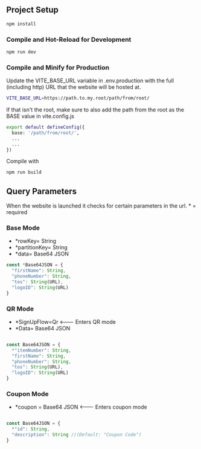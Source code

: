 ## Project Setup

```sh
npm install
```

### Compile and Hot-Reload for Development

```sh
npm run dev
```

### Compile and Minify for Production

Update the VITE_BASE_URL variable in .env.production with the full (including http) URL that the website will be hosted at. 

```sh
VITE_BASE_URL=https://path.to.my.root/path/from/root/
```

If that isn't the root, make sure to also add the path from the root as the BASE value in vite.config.js

```sh
export default defineConfig({
  base: '/path/from/root/',
  ...
  ...
})
```
Compile with
```sh
npm run build
```

## Query Parameters

When the website is launched it checks for certain parameters in the url.
\* = required

### Base Mode

* \*rowKey= String
* \*partitionKey= String
* \*data= Base64 JSON

```javascript
const *Base64JSON = {
  "firstName": String,
  "phoneNumber": String,
  "tos": String(URL),
  "logoID": String(URL)
}
```

### QR Mode

* \*SignUpFlow=Qr  <--- Enters QR mode
* \*Data= Base64 JSON

```javascript

const Base64JSON = {
  *"itemNumber": String,
  "firstName": String,
  "phoneNumber": String,
  "tos": String(URL),
  "logoID": String(URL)
}
```

### Coupon Mode

* \*coupon = Base64 JSON  <--- Enters coupon mode

```javascript

const Base64JSON = {
  *"id": String,
  "description": String //(Default: "Coupon Code")
}

```
